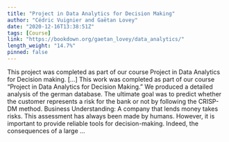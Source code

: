 ```yaml
---
title: "Project in Data Analytics for Decision Making"
author: "Cédric Vuignier and Gaëtan Lovey"
date: "2020-12-16T13:38:51Z"
tags: [Course]
link: "https://bookdown.org/gaetan_lovey/data_analytics/"
length_weight: "14.7%"
pinned: false
---
```


This project was completed as part of our course Project in Data Analytics for Decision making. [...] This work was completed as part of our course “Project in Data Analytics for Decision Making.” We produced a detailed analysis of the german database. The ultimate goal was to predict whether the customer represents a risk for the bank or not by following the CRISP-DM method. Business Understanding: A company that lends money takes risks. This assessment has always been made by humans. However, it is important to provide reliable tools for decision-making. Indeed, the consequences of a large ...
